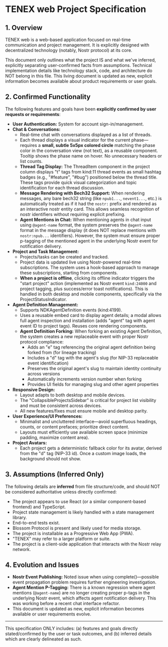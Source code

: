 # TENEX web Project Specification

## 1. Overview

TENEX web is a web-based application focused on real-time communication and project management. It is explicitly designed with decentralized technology (notably, Nostr protocol) at its core.

This document only outlines what the project IS and what we've inferred, explicitly separating user-confirmed facts from assumptions. Technical implementation details like technology stack, code, and architecture do NOT belong in this file. This living document is updated as new, explicit information becomes available about product requirements or user goals.

## 2. Confirmed Functionality

The following features and goals have been **explicitly confirmed by user requests or requirements**:

- **User Authentication:** System for account sign-in/management.
- **Chat & Conversations:**
  - Real-time chat with conversations displayed as a list of threads.
  - Each thread displays a visual indicator for the current phase—requires a **small, subtle 5x5px colored circle** matching the phase color in the conversation view (not text), as a reusable component. Tooltip shows the phase name on hover. No unnecessary headers or list counts.
  - **Thread Tag Display:** The ThreadItem component in the project column displays "t" tags from kind:11 thread events as small hashtag badges (e.g., "#feature", "#bug") positioned below the thread title. These tags provide quick visual categorization and topic identification for each thread discussion.
  - **Message Rendering with Bech32 Support:** When rendering messages, any bare bech32 string (like `npub1...`, `nevent1...`, etc.) is automatically treated as if it had the `nostr:` prefix and rendered as an interactive nostr entity card. This allows seamless recognition of nostr identifiers without requiring explicit prefixing.
  - **Agent Mentions in Chat:** When mentioning agents in chat input using `@agent-name` format, the system preserves the `@agent-name` format in the message display (it does NOT replace mentions with `nostr:npub...` identifiers). However, the system must ensure proper p-tagging of the mentioned agent in the underlying Nostr event for notification delivery.
- **Project and Task Management:**
  - Projects/tasks can be created and tracked.
  - Project data is updated live using Nostr-powered real-time subscriptions. The system uses a hook-based approach to manage these subscriptions, starting from components.
  - **When a project is offline**, clicking its offline indicator triggers the "start project" action (implemented as Nostr event `kind:24000` and project tagging, plus success/error toast notifications). This is handled in both desktop and mobile components, specifically via the ProjectStatusIndicator.
- **Agent Definition Management:**
  - Supports NDKAgentDefinition events (kind:4199).
  - Uses a reusable embed card to display agent details; a modal allows full agent inspection and installation (adds "agent" tag with agent event ID to project tags). Reuses core rendering components.
  - **Agent Definition Forking:** When forking an existing Agent Definition, the system creates a new replaceable event with proper Nostr protocol compliance:
    - Adds an "e" tag referencing the original agent definition being forked from (for lineage tracking)
    - Includes a "d" tag with the agent's slug (for NIP-33 replaceable event identification)
    - Preserves the original agent's slug to maintain identity continuity across versions
    - Automatically increments version number when forking
    - Provides UI fields for managing slug and other agent properties
- **Responsive Design:**
  - Layout adapts to both desktop and mobile devices. 
  - The "CollapsibleProjectsSidebar" is critical for project list visibility and must be consistent across devices.
  - All new features/fixes must ensure mobile and desktop parity.
- **User Experience/UI Preferences:**
  - Minimalist and uncluttered interface—avoid superfluous headings, counts, or content prefaces; prioritize direct content.
  - Layouts must efficiently use available screen space (minimize padding, maximize content area).
- **Project Avatars:**
  - Each project gets a deterministic fallback color for its avatar, derived from the "d" tag (NIP-33 id). Once a custom image loads, the background should not show.

## 3. Assumptions (Inferred Only)

The following details are **inferred** from file structure/code, and should NOT be considered authoritative unless directly confirmed:

- The project appears to use React (or a similar component-based frontend) and TypeScript.
- Project state management is likely handled with a state management library.
- End-to-end tests exist.
- Blossom Protocol is present and likely used for media storage.
- The project is installable as a Progressive Web App (PWA).
- "TENEX" may refer to a larger platform or suite.
- The project is a client-side application that interacts with the Nostr relay network.

## 4. Evolution and Issues

- **Nostr Event Publishing:** Noted issue when using complete()—possible event propagation problem requires further engineering investigation.
- **Agent Mention P-Tagging:** There is a known regression where agent mentions (`@agent-name`) are no longer creating proper p-tags in the underlying Nostr event, which affects agent notification delivery. This was working before a recent chat interface refactor.
- This document is updated as new, explicit information becomes available or user requirements evolve.

---

This specification ONLY includes: (a) features and goals directly stated/confirmed by the user or task outcomes, and (b) inferred details which are clearly delineated as such.